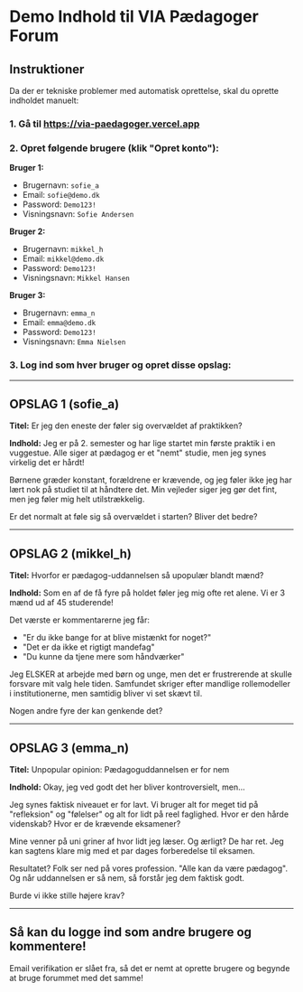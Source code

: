 # Demo Indhold til VIA Pædagoger Forum

## Instruktioner

Da der er tekniske problemer med automatisk oprettelse, skal du oprette indholdet manuelt:

### 1. Gå til https://via-paedagoger.vercel.app

### 2. Opret følgende brugere (klik "Opret konto"):

**Bruger 1:**
- Brugernavn: `sofie_a`  
- Email: `sofie@demo.dk`
- Password: `Demo123!`
- Visningsnavn: `Sofie Andersen`

**Bruger 2:**
- Brugernavn: `mikkel_h`
- Email: `mikkel@demo.dk`  
- Password: `Demo123!`
- Visningsnavn: `Mikkel Hansen`

**Bruger 3:**
- Brugernavn: `emma_n`
- Email: `emma@demo.dk`
- Password: `Demo123!`
- Visningsnavn: `Emma Nielsen`

### 3. Log ind som hver bruger og opret disse opslag:

---

## OPSLAG 1 (sofie_a)

**Titel:** Er jeg den eneste der føler sig overvældet af praktikken?

**Indhold:**
Jeg er på 2. semester og har lige startet min første praktik i en vuggestue. Alle siger at pædagog er et "nemt" studie, men jeg synes virkelig det er hårdt! 

Børnene græder konstant, forældrene er krævende, og jeg føler ikke jeg har lært nok på studiet til at håndtere det. Min vejleder siger jeg gør det fint, men jeg føler mig helt utilstrækkelig.

Er det normalt at føle sig så overvældet i starten? Bliver det bedre?

---

## OPSLAG 2 (mikkel_h)

**Titel:** Hvorfor er pædagog-uddannelsen så upopulær blandt mænd?

**Indhold:**
Som en af de få fyre på holdet føler jeg mig ofte ret alene. Vi er 3 mænd ud af 45 studerende!

Det værste er kommentarerne jeg får:
- "Er du ikke bange for at blive mistænkt for noget?"
- "Det er da ikke et rigtigt mandefag"
- "Du kunne da tjene mere som håndværker"

Jeg ELSKER at arbejde med børn og unge, men det er frustrerende at skulle forsvare mit valg hele tiden. Samfundet skriger efter mandlige rollemodeller i institutionerne, men samtidig bliver vi set skævt til.

Nogen andre fyre der kan genkende det?

---

## OPSLAG 3 (emma_n)

**Titel:** Unpopular opinion: Pædagoguddannelsen er for nem

**Indhold:**
Okay, jeg ved godt det her bliver kontroversielt, men...

Jeg synes faktisk niveauet er for lavt. Vi bruger alt for meget tid på "refleksion" og "følelser" og alt for lidt på reel faglighed. Hvor er den hårde videnskab? Hvor er de krævende eksamener?

Mine venner på uni griner af hvor lidt jeg læser. Og ærligt? De har ret. Jeg kan sagtens klare mig med et par dages forberedelse til eksamen.

Resultatet? Folk ser ned på vores profession. "Alle kan da være pædagog". Og når uddannelsen er så nem, så forstår jeg dem faktisk godt.

Burde vi ikke stille højere krav?

---

## Så kan du logge ind som andre brugere og kommentere!

Email verifikation er slået fra, så det er nemt at oprette brugere og begynde at bruge forummet med det samme!